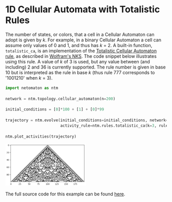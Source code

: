 # 1D Cellular Automata with Totalistic Rules

The number of states, or colors, that a cell in a Cellular Automaton can adopt is given by _k_. For example, in a binary Cellular Automaton a cell can
assume only values of 0 and 1, and thus has _k_ = 2. A built-in function, `totalistic_ca`,
is an implementation of the [Totalistic Cellular Automaton rule](http://mathworld.wolfram.com/TotalisticCellularAutomaton.html),
as described in [Wolfram's NKS](https://www.wolframscience.com/nks/). The code snippet below illustrates using this rule.
A value of _k_ of 3 is used, but any value between (and including) 2 and 36 is currently supported. The rule number is
given in base 10 but is interpreted as the rule in base _k_ (thus rule 777 corresponds to '1001210' when _k_ = 3).

```python
import netomaton as ntm

network = ntm.topology.cellular_automaton(n=200)

initial_conditions = [0]*100 + [1] + [0]*99

trajectory = ntm.evolve(initial_conditions=initial_conditions, network=network,
                        activity_rule=ntm.rules.totalistic_ca(k=3, rule=777), timesteps=100)

ntm.plot_activities(trajectory)
```

<img src="../../resources/tot3_rule777.png" width="50%"/>

The full source code for this example can be found [here](totalistic_ca_demo.py).
